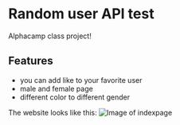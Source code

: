 # Random user API test
Alphacamp class project!

## Features
- you can add like to your favorite user
- male and female page
- different color to different gender

The website looks like this:
![Image of indexpage](https://upload.cc/i1/2019/07/23/2QMkTc.png)